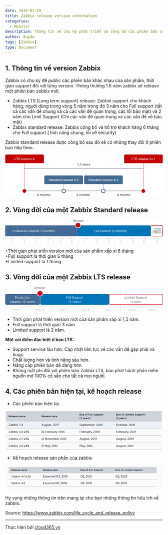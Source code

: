 ```yaml
---
date: 2019-01-29
title: Zabbix release version information
categories:
  - Monitor
description: Thông tin về chu kỳ phát triển và công bố các phiên bản của zabbix
author: duydm
tags: [Zabbix]
type: Document
---
```


## 1. Thông tin về version Zabbix

Zabbix có chu kỳ để public các phiên bản khác nhau của sản phẩm, thời gian support đối với từng version. Thông thường 1.5 năm zabbix sẽ release một phiên bản zabbix mới.<br>
- Zabbix LTS (Long term support) release:  Zabbix support cho khách hàng, người dùng trong vòng 5 năm trong đó 3 năm cho Full support (tất cả các vấn đề chung và cả các vấn đề quan trọng, các lỗi bảo mật) và 2 năm cho Limit Support (Chỉ các vấn đề quan trọng và các vấn đề về bảo mật)<br>
- Zabbix standard release: Zabbix công bố và hỗ trợ khách hàng 6 tháng cho Full support ( tính năng chung, lỗi về security)

Zabbix standard release được công bố sau đó sẽ có những thay đổi ở phiên bản tiếp theo.

![](/images/img-version-zabbix/versionzabbix1.png)

## 2. Vòng đời của một Zabbix Standard release

![](/images/img-version-zabbix/versionzabbix2.png)

+Thời gian phát triển version mới của sản phẩm  xấp xỉ 6 tháng<br>
+Full support là thời gian 6 tháng<br>
+Limited support là 1 tháng<br>

## 3. Vòng đời của một Zabbix LTS release

![](/images/img-version-zabbix/versionzabbix3.png)

+ Thời gian phát triển version mới của sản phẩm  xấp xỉ 1,5 năm.<br>
+ Full support là thời gian 3 năm.<br>
+ Limited support là 2 năm.<br>

**Một vài điểm đặc biệt ở bản LTS:**<br>
+ Support service lâu hơn: Cập nhật liên tục về các vấn đề gặp phải và bugs.<br>
+ Chất lượng hơn và tính năng sâu hơn.<br>
+ Nâng cấp phiên bản dễ dàng hơn.<br>
+ Không mất phí đối vơi phiên bản Zabbix LTS, bản phát hành phần mềm nguồn mở 100% có sẵn cho tất cả mọi người.

## 4. Các phiên bản hiện tại, kế hoạch release

- Các phiên bản hiện tại.

![](/images/img-version-zabbix/versionzabbix4.png)

- Kế hoạch release sản phẩn của zabbix

![](/images/img-version-zabbix/versionzabbix5.png)

Hy vọng những thông tin trên mang lại cho bạn những thông tin hữu ích về zabbix.

Source: https://www.zabbix.com/life_cycle_and_release_policy

---
Thực hiện bởi <a href="https://cloud365.vn/" target="_blank">cloud365.vn</a>